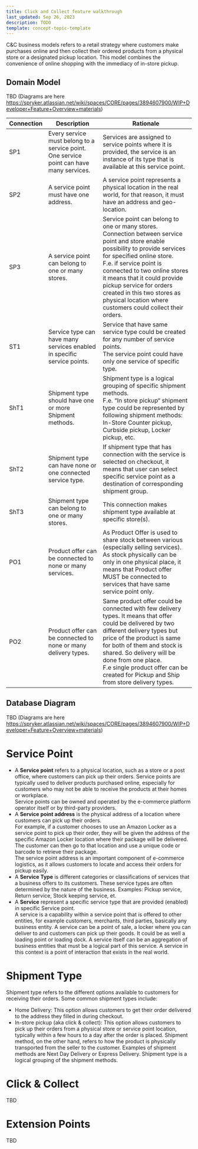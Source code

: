 ```yaml
---
title: Click and Collect feature walkthrough
last_updated: Sep 26, 2023
description: TODO
template: concept-topic-template
---
```


C&C business models refers to a retail strategy where customers make purchases online and then collect their ordered products from a physical store or a designated pickup location. This model combines the convenience of online shopping with the immediacy of in-store pickup.

## Domain Model

TBD (Diagrams are here https://spryker.atlassian.net/wiki/spaces/CORE/pages/3894607900/WIP+Developer+Feature+Overview+materials) 

| Connection | Description                                                                             | Rationale                                                                                                                                                                                                                                                                                                                                                                        |
|------------|-----------------------------------------------------------------------------------------|----------------------------------------------------------------------------------------------------------------------------------------------------------------------------------------------------------------------------------------------------------------------------------------------------------------------------------------------------------------------------------|
| SP1        | Every service must belong to a service point. One service point can have many services. | Services are assigned to service points where it is provided, the service is an instance of its type that is available at this service point.                                                                                                                                                                                                                                    |
| SP2        | A service point must have one address.                                                  | A service point represents a physical location in the real world, for that reason, it must have an address and geo-location.                                                                                                                                                                                                                                                     |
| SP3        | A service point can belong to one or many stores.                                       | Service point can belong to one or many stores. Connection between service point and store enable possibility to provide services for specified online store. <br/> F.e. if service point is connected to two online stores it means that it could provide pickup service for orders created in this two stores as physical location where customers could collect their orders. |
| ST1        | Service type can have many services enabled in specific service points.                 | Service that have same service type could be created for any number of service points. <br/> The service point could have only one service of specific type.                                                                                                                                                                                                                     |
| ShT1       | Shipment type should have one or more Shipment methods.                                 | Shipment type is a logical grouping of specific shipment methods. <br/> F.e. “In store pickup“ shipment type could be represented by following shipment methods: In-Store Counter pickup, Curbside pickup, Locker pickup, etc.                                                                                                                                                   |
| ShT2       | Shipment type can have none or one connected service type.                              | If shipment type that has connection with the service is selected on checkout, it means that user can select specific service point as a destination of corresponding shipment group.                                                                                                                                                                                            |
| ShT3       | Shipment type can belong to one or many stores.                                         | This connection makes shipment type available at specific store(s).                                                                                                                                                                                                                                                                                                              |
| PO1        | Product offer can be connected to none or many services.                                | As Product Offer is used to share stock between various (especially selling services). As stock physically can be only in one physical place, it means that Product offer MUST be connected to services that have same service point only.                                                                                                                                       |
| PO2        | Product offer can be connected to none or many delivery types.                          | Same product offer could be connected with few delivery types. It means that offer could be delivered by two different delivery types but price of the product is same for both of them and stock is shared. So delivery will be done from one place. <br/> F.e single product offer can be created for Pickup and Ship from store delivery types.                               |


## Database Diagram

TBD (Diagrams are here https://spryker.atlassian.net/wiki/spaces/CORE/pages/3894607900/WIP+Developer+Feature+Overview+materials)

# Service Point

 * A **Service point** refers to a physical location, such as a store or a post office, where customers can pick up their orders. Service points are typically used to deliver products purchased online, especially for customers who may not be able to receive the products at their homes or workplace. <br/> Service points can be owned and operated by the e-commerce platform operator itself or by third-party providers.
 * A **Service point address** is the physical address of a location where customers can pick up their orders. <br/> For example, if a customer chooses to use an Amazon Locker as a service point to pick up their order, they will be given the address of the specific Amazon Locker location where their package will be delivered. The customer can then go to that location and use a unique code or barcode to retrieve their package. <br/> The service point address is an important component of e-commerce logistics, as it allows customers to locate and access their orders for pickup easily.
 * A **Service Type** is different categories or classifications of services that a business offers to its customers. These service types are often determined by the nature of the business. Examples: Pickup service, Return service, Stock keeping service, et.
 * A **Service** represent a specific service type that are provided (enabled) in specific Service point. <br/> A service is a capability within a service point that is offered to other entities, for example customers, merchants, third parties, basically any business entity. A service can be a point of sale, a locker where you can deliver to and customers can pick up their goods. It could be as well a loading point or loading dock. A service itself can be an aggregation of business entities that must be a logical part of this service. A service in this context is a point of interaction that exists in the real world.

# Shipment Type

Shipment type refers to the different options available to customers for receiving their orders.
Some common shipment types include:
 * Home Delivery: This option allows customers to get their order delivered to the address they filled in during checkout.
 * In-store pickup (aka click & collect): This option allows customers to pick up their orders from a physical store or service point location, typically within a few hours to a day after the order is placed.
Shipment method, on the other hand, refers to how the product is physically transported from the seller to the customer. Examples of shipment methods are Next Day Delivery or Express Delivery.
Shipment type is a logical grouping of the shipment methods.

# Click & Collect

TBD

# Extension Points

TBD



